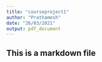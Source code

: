 ```yaml
---
title: "courseproject1"
author: "Prathamesh"
date: "26/03/2021"
output: pdf_document
---
```


## This is a markdown file

